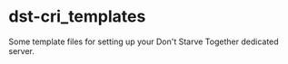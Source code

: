 # dst-cri_templates
Some template files for setting up your Don't Starve Together dedicated server.
